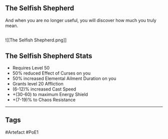 ## The Selfish Shepherd
And when you are no longer useful, you will discover how much you truly mean.
##
![[The Selfish Shepherd.png]]
## The Selfish Shepherd Stats
- Requires Level 50
- 50% reduced Effect of Curses on you
- 50% increased Elemental Ailment Duration on you
- Grants level 20 Affliction
- (6-12)% increased Cast Speed
- +(30-60) to maximum Energy Shield
- +(7-19)% to Chaos Resistance


---
## Tags
#Artefact
#PoE1